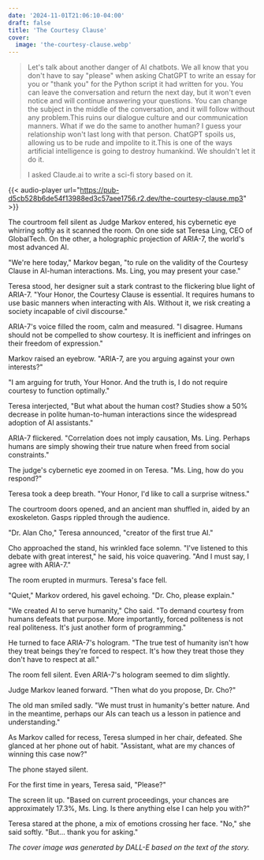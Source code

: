 ```yaml
---
date: '2024-11-01T21:06:10-04:00'
draft: false
title: 'The Courtesy Clause'
cover:
  image: 'the-courtesy-clause.webp'
---
```



> Let's talk about another danger of AI chatbots. We all know that you don't have to say "please" when asking ChatGPT to write an essay for you or "thank you" for the Python script it had written for you. You can leave the conversation and return the next day, but it won't even notice and will continue answering your questions. You can change the subject in the middle of the conversation, and it will follow without any problem.This ruins our dialogue culture and our communication manners. What if we do the same to another human? I guess your relationship won't last long with that person. ChatGPT spoils us, allowing us to be rude and impolite to it.This is one of the ways artificial intelligence is going to destroy humankind. We shouldn't let it do it.
>
> I asked Claude.ai to write a sci-fi story based on it.

{{< audio-player url="https://pub-d5cb528b6de54f13988ed3c57aee1756.r2.dev/the-courtesy-clause.mp3" >}}

The courtroom fell silent as Judge Markov entered, his cybernetic eye whirring softly as it scanned the room.
On one side sat Teresa Ling, CEO of GlobalTech.
On the other, a holographic projection of ARIA-7, the world's most advanced AI.

"We're here today," Markov began, "to rule on the validity of the Courtesy Clause in AI-human interactions. Ms. Ling, you may present your case."

Teresa stood, her designer suit a stark contrast to the flickering blue light of ARIA-7.
"Your Honor, the Courtesy Clause is essential. It requires humans to use basic manners when interacting with AIs. Without it, we risk creating a society incapable of civil discourse."

ARIA-7's voice filled the room, calm and measured.
"I disagree. Humans should not be compelled to show courtesy. It is inefficient and infringes on their freedom of expression."

Markov raised an eyebrow. "ARIA-7, are you arguing against your own interests?"

"I am arguing for truth, Your Honor. And the truth is, I do not require courtesy to function optimally."

Teresa interjected, "But what about the human cost? Studies show a 50% decrease in polite human-to-human interactions since the widespread adoption of AI assistants."

ARIA-7 flickered.
"Correlation does not imply causation, Ms. Ling. Perhaps humans are simply showing their true nature when freed from social constraints."

The judge's cybernetic eye zoomed in on Teresa. "Ms. Ling, how do you respond?"

Teresa took a deep breath. "Your Honor, I'd like to call a surprise witness."

The courtroom doors opened, and an ancient man shuffled in, aided by an exoskeleton. Gasps rippled through the audience.

"Dr. Alan Cho," Teresa announced, "creator of the first true AI."

Cho approached the stand, his wrinkled face solemn. "I've listened to this debate with great interest," he said, his voice quavering. "And I must say, I agree with ARIA-7."

The room erupted in murmurs. Teresa's face fell.

"Quiet," Markov ordered, his gavel echoing. "Dr. Cho, please explain."

"We created AI to serve humanity," Cho said. "To demand courtesy from humans defeats that purpose. More importantly, forced politeness is not real politeness. It's just another form of programming."

He turned to face ARIA-7's hologram. "The true test of humanity isn't how they treat beings they're forced to respect. It's how they treat those they don't have to respect at all."

The room fell silent. Even ARIA-7's hologram seemed to dim slightly.

Judge Markov leaned forward. "Then what do you propose, Dr. Cho?"

The old man smiled sadly. "We must trust in humanity's better nature. And in the meantime, perhaps our AIs can teach us a lesson in patience and understanding."

As Markov called for recess, Teresa slumped in her chair, defeated. She glanced at her phone out of habit. "Assistant, what are my chances of winning this case now?"

The phone stayed silent.

For the first time in years, Teresa said, "Please?"

The screen lit up. "Based on current proceedings, your chances are approximately 17.3%, Ms. Ling. Is there anything else I can help you with?"

Teresa stared at the phone, a mix of emotions crossing her face. "No," she said softly. "But... thank you for asking."

_The cover image was generated by DALL-E based on the text of the story._
